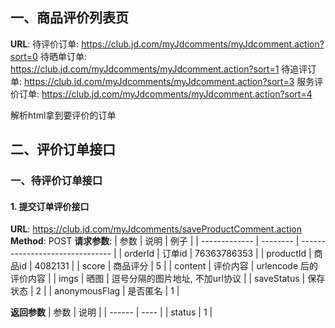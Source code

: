 ## 一、商品评价列表页
**URL**:
待评价订单: https://club.jd.com/myJdcomments/myJdcomment.action?sort=0
待晒单订单: https://club.jd.com/myJdcomments/myJdcomment.action?sort=1
待追评订单: https://club.jd.com/myJdcomments/myJdcomment.action?sort=3
服务评价订单: https://club.jd.com/myJdcomments/myJdcomment.action?sort=4

解析html拿到要评价的订单

## 二、评价订单接口
### 一、待评价订单接口
#### 1. 提交订单评价接口
**URL**: https://club.jd.com/myJdcomments/saveProductComment.action
**Method**: POST
**请求参数**:
| 参数          | 说明     | 例子                            |
| ------------- | -------- | ------------------------------- |
| orderId       | 订单id   | 76363786353                     |
| productId     | 商品id   | 4082131                         |
| score         | 商品评分 | 5                               |
| content       | 评价内容 | urlencode 后的评价内容          |
| imgs          | 晒图     | 逗号分隔的图片地址, 不加url协议 |
| saveStatus    | 保存状态 | 2                               |
| anonymousFlag | 是否匿名 | 1                               |

**返回参数**
| 参数   | 说明 |
| ------ | ---- |
| status | 1     |
